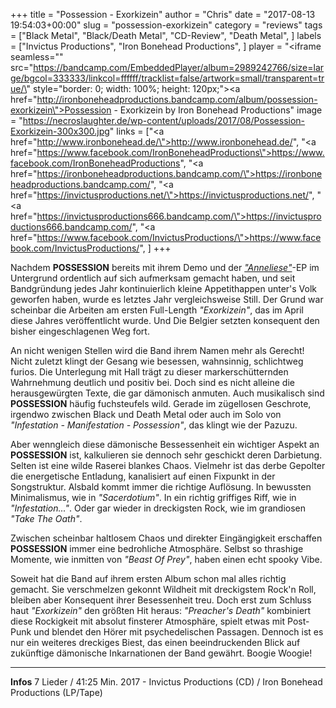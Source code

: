 +++
title = "Possession - Exorkizein"
author = "Chris"
date = "2017-08-13 19:54:03+00:00"
slug = "possession-exorkizein"
category = "reviews"
tags = ["Black Metal", "Black/Death Metal", "CD-Review", "Death Metal", ]
labels = ["Invictus Productions", "Iron Bonehead Productions", ]
player = "<iframe seamless=\"\" src=\"https://bandcamp.com/EmbeddedPlayer/album=2989242766/size=large/bgcol=333333/linkcol=ffffff/tracklist=false/artwork=small/transparent=true/\" style=\"border: 0; width: 100%; height: 120px;\"><a href=\"http://ironboneheadproductions.bandcamp.com/album/possession-exorkizein\">Possession - Exorkizein by Iron Bonehead Productions</a></iframe>"
image = "https://necroslaughter.de/wp-content/uploads/2017/08/Possession-Exorkizein-300x300.jpg"
links = ["<a href=\"http://www.ironbonehead.de/\">http://www.ironbonehead.de/</a>", "<a href=\"https://www.facebook.com/IronBoneheadProductions\">https://www.facebook.com/IronBoneheadProductions</a>", "<a href=\"https://ironboneheadproductions.bandcamp.com/\">https://ironboneheadproductions.bandcamp.com/</a>", "<a href=\"https://invictusproductions.net/\">https://invictusproductions.net/</a>", "<a href=\"https://invictusproductions666.bandcamp.com/\">https://invictusproductions666.bandcamp.com/</a>", "<a href=\"https://www.facebook.com/InvictusProductions/\">https://www.facebook.com/InvictusProductions/</a>", ]
+++

Nachdem **POSSESSION** bereits mit ihrem Demo und der <a href="https://necroslaughter.de/2014/03/possession-anneliese/">_"Anneliese"_</a>-EP im Untergrund ordentlich auf sich aufmerksam gemacht haben, und seit Bandgründung jedes Jahr kontinuierlich kleine Appetithappen unter's Volk geworfen haben, wurde es letztes Jahr vergleichsweise Still. Der Grund war scheinbar die Arbeiten am ersten Full-Length _"Exorkizein"_, das im April diese Jahres veröffentlicht wurde. Und Die Belgier setzten konsequent den bisher eingeschlagenen Weg fort.

An nicht wenigen Stellen wird die Band ihrem Namen mehr als Gerecht! Nicht zuletzt klingt der Gesang wie besessen, wahnsinnig, schlichtweg furios. Die Unterlegung mit Hall trägt zu dieser markerschütternden Wahrnehmung deutlich und positiv bei.
Doch sind es nicht alleine die herausgewürgten Texte, die gar dämonisch anmuten. Auch musikalisch sind **POSSESSION** häufig fuchsteufels wild. Gerade im zügellosen Geschrote, irgendwo zwischen Black und Death Metal oder auch im Solo von _"Infestation - Manifestation - Possession"_, das klingt wie der Pazuzu.

Aber wenngleich diese dämonische Bessessenheit ein wichtiger Aspekt an **POSSESSION** ist, kalkulieren sie dennoch sehr geschickt deren Darbietung. Selten ist eine wilde Raserei blankes Chaos. Vielmehr ist das derbe Gepolter die energetische Entladung, kanalisiert auf einen Fixpunkt in der Songstruktur. Alsbald kommt immer die richtige Auflösung. In bewussten Minimalismus, wie in _"Sacerdotium"_. In ein richtig griffiges Riff, wie in _"Infestation..."_. Oder gar wieder in dreckigsten Rock, wie im grandiosen _"Take The Oath"_.

Zwischen scheinbar haltlosem Chaos und direkter Eingängigkeit erschaffen **POSSESSION** immer eine bedrohliche Atmosphäre. Selbst so thrashige Momente, wie inmitten von _"Beast Of Prey"_, haben einen echt spooky Vibe.

Soweit hat die Band auf ihrem ersten Album schon mal alles richtig gemacht. Sie verschmelzen gekonnt Wildheit mit dreckigstem Rock'n Roll, bleiben aber Konsequent ihrer Besessenheit treu. Doch erst zum Schluss haut _"Exorkizein"_ den größten Hit heraus: _"Preacher's Death"_ kombiniert diese Rockigkeit mit absolut finsterer Atmosphäre, spielt etwas mit Post-Punk und blendet den Hörer mit psychedelischen Passagen. Dennoch ist es nur ein weiteres dreckiges Biest, das einen beeindruckenden Blick auf zukünftige dämonische Inkarnationen der Band gewährt. Boogie Woogie!





---
**Infos**
7 Lieder / 41:25 Min.
2017 - Invictus Productions (CD) / Iron Bonehead Productions (LP/Tape)
